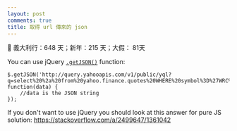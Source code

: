 ```yaml
---
layout: post
comments: true
title: 取得 url 傳來的 json
---
```


:man: 義大利行：648 天；新年：215 天；大假： 81天


You can use jQuery [`.getJSON()`](http://api.jquery.com/jQuery.getJSON/) function:

```
$.getJSON('http://query.yahooapis.com/v1/public/yql?q=select%20%2a%20from%20yahoo.finance.quotes%20WHERE%20symbol%3D%27WRC%27&format=json&diagnostics=true&env=store://datatables.org/alltableswithkeys&callback', function(data) {
    //data is the JSON string
});
```

If you don't want to use jQuery you should look at this answer for pure JS solution: https://stackoverflow.com/a/2499647/1361042
